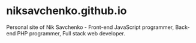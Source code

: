 niksavchenko.github.io
======================

Personal site of Nik Savchenko - Front-end JavaScript programmer, Back-end PHP programmer, Full stack web developer.
